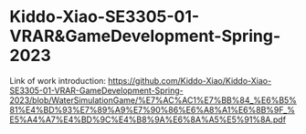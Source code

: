 # Kiddo-Xiao-SE3305-01-VRAR&GameDevelopment-Spring-2023
 
Link of work introduction:
https://github.com/Kiddo-Xiao/Kiddo-Xiao-SE3305-01-VRAR-GameDevelopment-Spring-2023/blob/WaterSimulationGame/%E7%AC%AC1%E7%BB%84_%E6%B5%81%E4%BD%93%E7%89%A9%E7%90%86%E6%A8%A1%E6%8B%9F_%E5%A4%A7%E4%BD%9C%E4%B8%9A%E6%8A%A5%E5%91%8A.pdf
